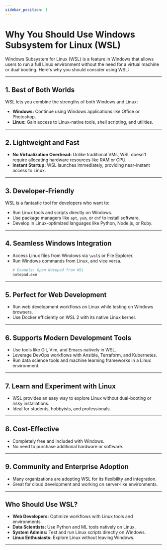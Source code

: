 ```yaml
---
sidebar_position: 1
---
```


# Why You Should Use Windows Subsystem for Linux (WSL)

Windows Subsystem for Linux (WSL) is a feature in Windows that allows users to run a full Linux environment without the need for a virtual machine or dual booting. Here's why you should consider using WSL:

---

## **1. Best of Both Worlds**
WSL lets you combine the strengths of both Windows and Linux:
- **Windows:** Continue using Windows applications like Office or Photoshop.
- **Linux:** Gain access to Linux-native tools, shell scripting, and utilities.

---

## **2. Lightweight and Fast**
- **No Virtualization Overhead:** Unlike traditional VMs, WSL doesn't require allocating hardware resources like RAM or CPU.
- **Instant Startup:** WSL launches immediately, providing near-instant access to Linux.

---

## **3. Developer-Friendly**
WSL is a fantastic tool for developers who want to:
- Run Linux tools and scripts directly on Windows.
- Use package managers like `apt`, `yum`, or `dnf` to install software.
- Develop in Linux-optimized languages like Python, Node.js, or Ruby.

---

## **4. Seamless Windows Integration**
- Access Linux files from Windows via `\wsl$` or File Explorer.
- Run Windows commands from Linux, and vice versa.
  ```bash
  # Example: Open Notepad from WSL
  notepad.exe
  ```

---

## **5. Perfect for Web Development**
- Run web development workflows on Linux while testing on Windows browsers.
- Use Docker efficiently on WSL 2 with its native Linux kernel.

---

## **6. Supports Modern Development Tools**
- Use tools like Git, Vim, and Emacs natively in WSL.
- Leverage DevOps workflows with Ansible, Terraform, and Kubernetes.
- Run data science tools and machine learning frameworks in a Linux environment.

---

## **7. Learn and Experiment with Linux**
- WSL provides an easy way to explore Linux without dual-booting or risky installations.
- Ideal for students, hobbyists, and professionals.

---

## **8. Cost-Effective**
- Completely free and included with Windows.
- No need to purchase additional hardware or software.

---
## **9. Community and Enterprise Adoption**
- Many organizations are adopting WSL for its flexibility and integration.
- Great for cloud development and working on server-like environments.

---

## **Who Should Use WSL?**
- **Web Developers:** Optimize workflows with Linux tools and environments.
- **Data Scientists:** Use Python and ML tools natively on Linux.
- **System Admins:** Test and run Linux scripts directly on Windows.
- **Linux Enthusiasts:** Explore Linux without leaving Windows.

---